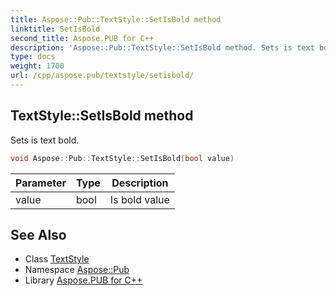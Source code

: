 ```yaml
---
title: Aspose::Pub::TextStyle::SetIsBold method
linktitle: SetIsBold
second_title: Aspose.PUB for C++
description: 'Aspose::Pub::TextStyle::SetIsBold method. Sets is text bold in C++.'
type: docs
weight: 1700
url: /cpp/aspose.pub/textstyle/setisbold/
---
```

## TextStyle::SetIsBold method


Sets is text bold.

```cpp
void Aspose::Pub::TextStyle::SetIsBold(bool value)
```


| Parameter | Type | Description |
| --- | --- | --- |
| value | bool | Is bold value |

## See Also

* Class [TextStyle](../)
* Namespace [Aspose::Pub](../../)
* Library [Aspose.PUB for C++](../../../)
